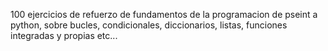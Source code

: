 100 ejercicios de refuerzo de fundamentos de la programacion de pseint a python, sobre bucles, condicionales, diccionarios, listas, funciones integradas y propias etc...